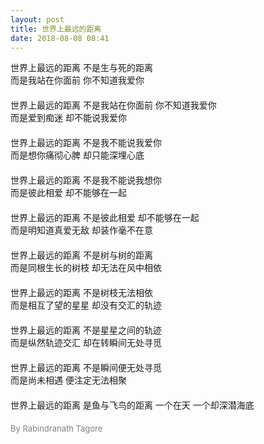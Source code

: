 ```yaml
---
layout: post
title: 世界上最远的距离
date: 2018-08-08 08:41
---
```

世界上最远的距离 不是生与死的距离     
而是我站在你面前 你不知道我爱你     
　　　　    
世界上最远的距离 不是我站在你面前 你不知道我爱你     
而是爱到痴迷 却不能说我爱你     
　　　　    
世界上最远的距离 不是我不能说我爱你     
而是想你痛彻心脾 却只能深埋心底     
　　　　    
世界上最远的距离 不是我不能说我想你     
而是彼此相爱 却不能够在一起     
　　　　    
世界上最远的距离 不是彼此相爱 却不能够在一起     
而是明知道真爱无敌 却装作毫不在意     
　　　　    
世界上最远的距离 不是树与树的距离     
而是同根生长的树枝 却无法在风中相依     
　　　　    
世界上最远的距离 不是树枝无法相依     
而是相互了望的星星 却没有交汇的轨迹     
　　　　    
世界上最远的距离 不是星星之间的轨迹     
而是纵然轨迹交汇 却在转瞬间无处寻觅     
　　　　    
世界上最远的距离 不是瞬间便无处寻觅     
而是尚未相遇 便注定无法相聚     
　　　　    
世界上最远的距离 是鱼与飞鸟的距离 一个在天 一个却深潜海底     
　　　　    
<font size="2" color="gray">By Rabindranath Tagore </font>    